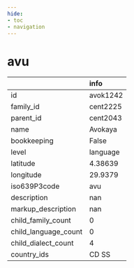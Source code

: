 ```yaml
---
hide:
- toc
- navigation
---
```

# avu
|                      | info     |
|:---------------------|:---------|
| id                   | avok1242 |
| family_id            | cent2225 |
| parent_id            | cent2043 |
| name                 | Avokaya  |
| bookkeeping          | False    |
| level                | language |
| latitude             | 4.38639  |
| longitude            | 29.9379  |
| iso639P3code         | avu      |
| description          | nan      |
| markup_description   | nan      |
| child_family_count   | 0        |
| child_language_count | 0        |
| child_dialect_count  | 4        |
| country_ids          | CD SS    |